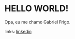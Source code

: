 # HELLO WORLD!
Opa, eu me chamo Gabriel Frigo.

links:
[linkedin](https://www.linkedin.com/in/gabriel-frigo-b6727b275)

